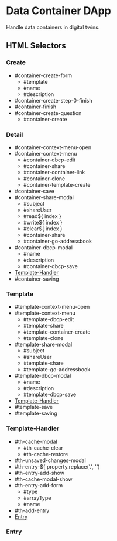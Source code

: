 # Data Container DApp

Handle data containers in digital twins.

## HTML Selectors

### Create
- #container-create-form
  - #template
  - #name
  - #description
- #container-create-step-0-finish
- #container-finish
- #container-create-question
  - #container-create

### Detail
- #container-context-menu-open
- #container-context-menu
  - #container-dbcp-edit
  - #container-share
  - #container-container-link
  - #container-clone
  - #container-template-create
- #container-save
- #container-share-modal
  - #subject
  - #shareUser
  - #read${ index }
  - #write${ index }
  - #clear${ index }
  - #container-share
  - #container-go-addressbook
- #container-dbcp-modal
  - #name
  - #description
  - #container-dbcp-save
- [Template-Handler](###Template-Handler)
- #container-saving

### Template
- #template-context-menu-open
- #template-context-menu
  - #template-dbcp-edit
  - #template-share
  - #template-container-create
  - #template-clone
- #template-share-modal
  - #subject
  - #shareUser
  - #template-share
  - #template-go-addressbook
- #template-dbcp-modal
  - #name
  - #description
  - #template-dbcp-save
- [Template-Handler](###Template-Handler)
- #template-save
- #template-saving

### Template-Handler
- #th-cache-modal
  - #th-cache-clear
  - #th-cache-restore
- #th-unsaved-changes-modal
- #th-entry-${ property.replace('.', '')
- #th-entry-add-show
- #th-cache-modal-show
- #th-entry-add-form
  - #type
  - #arrayType
  - #name
- #th-add-entry
- [Entry](###Entry)

### Entry
